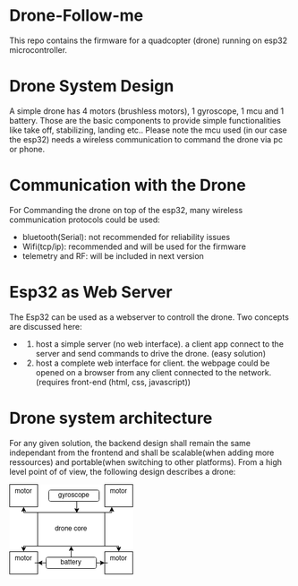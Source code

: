 # Drone-Follow-me

This repo contains the firmware for a quadcopter (drone) running on esp32 microcontroller.

# Drone System Design

A simple drone has 4 motors (brushless motors), 1 gyroscope, 1 mcu and 1 battery. Those are the basic components to provide simple functionalities like take off, stabilizing, landing etc..
Please note the mcu used (in our case the esp32) needs a wireless communication to command the drone via pc or phone. 

# Communication with the Drone
For Commanding the drone on top of the esp32, many wireless communication protocols could be used:
* bluetooth(Serial): not recommended for reliability issues
* Wifi(tcp/ip): recommended and will be used for the firmware
* telemetry and RF: will be included in next version

# Esp32 as Web Server
The Esp32 can be used as a webserver to controll the drone.
Two concepts are discussed here:
- 1. host a simple server (no web interface). a client app connect to the server and send commands to drive the drone. (easy solution)
- 2. host a complete web interface for client. the webpage could be opened on a browser from any client connected to the network. (requires front-end (html, css, javascript)) 

# Drone system architecture
For any given solution, the backend design shall remain the same independant from  the frontend and shall be scalable(when adding more ressources) and portable(when switching to other platforms).
From a high level point of of view,  the following design describes a drone:

![simple drone design](ressources/Untitled%20Diagram.drawio.png)